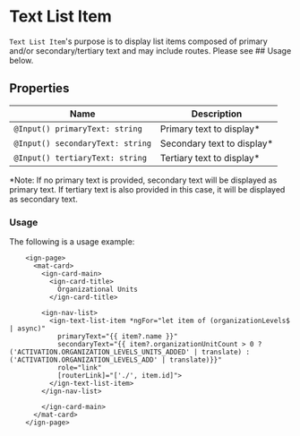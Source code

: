 # Text List Item

`Text List Item`'s purpose is to display list items composed of primary and/or secondary/tertiary text and may include
routes. Please see ## Usage below.


## Properties

| Name                                            | Description                |
|-------------------------------------------------|----------------------------|
| `@Input() primaryText: string`                  | Primary text to display*   |
| `@Input() secondaryText: string`                | Secondary text to display* |
| `@Input() tertiaryText: string`                 | Tertiary text to display*  |


*Note: If no primary text is provided, secondary text will be displayed as primary text. If tertiary text is also
provided in this case, it will be displayed as secondary text.


### Usage

The following is a usage example:

```
    <ign-page>
      <mat-card>
        <ign-card-main>
          <ign-card-title>
            Organizational Units
          </ign-card-title>

        <ign-nav-list>
          <ign-text-list-item *ngFor="let item of (organizationLevels$ | async)"
            primaryText="{{ item?.name }}"
            secondaryText="{{ item?.organizationUnitCount > 0 ? ('ACTIVATION.ORGANIZATION_LEVELS_UNITS_ADDED' | translate) : ('ACTIVATION.ORGANIZATION_LEVELS_ADD' | translate)}}"
            role="link"
            [routerLink]="['./', item.id]">
          </ign-text-list-item>
        </ign-nav-list>

        </ign-card-main>
      </mat-card>
    </ign-page>

```
